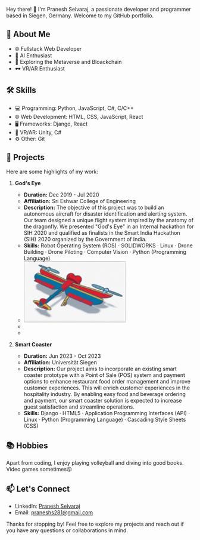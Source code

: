 Hey there! 👋 I'm Pranesh Selvaraj, a passionate developer and programmer based in Siegen, Germany. Welcome to my GitHub portfolio.

## 🚀 About Me

- 🌐 Fullstack Web Developer
- 🤖 AI Enthusiast
- 🌌 Exploring the Metaverse and Bloackchain
- 🕶️ VR/AR Enthusiast

## 🛠️ Skills

- 💻 Programming: Python, JavaScript, C#, C/C++
- 🌐 Web Development: HTML, CSS, JavaScript, React
- 🖥️ Frameworks: Django, React
- 📱 VR/AR: Unity, C#
- ⚙️ Other: Git

## 📂 Projects

Here are some highlights of my work:

1. **God's Eye**
   - **Duration:** Dec 2019 - Jul 2020
   - **Affiliation:** Sri Eshwar College of Engineering
   - **Description:**
     The objective of this project was to build an autonomous aircraft for disaster identification and alerting system. Our team designed a unique flight system inspired by the anatomy of the dragonfly. We presented "God's Eye" in an Internal hackathon for SIH 2020 and qualified as finalists in the Smart India Hackathon (SIH) 2020 organized by the Government of India.
   - **Skills:** Robot Operating System (ROS) · SOLIDWORKS · Linux · Drone Building · Drone Piloting · Computer Vision · Python (Programming Language)
   - ![God's Eye](images/Fig1.png)
   - [](images/Fig15.jpg)
   - [](images/Ourdronemeasurementss.jpg)

2. **Smart Coaster**
   - **Duration:** Jun 2023 - Oct 2023
   - **Affiliation:** Universität Siegen
   - **Description:**
     Our project aims to incorporate an existing smart coaster prototype with a Point of Sale (POS) system and payment options to enhance restaurant food order management and improve customer experiences. This will enrich customer experiences in the hospitality industry. By enabling easy food and beverage ordering and payment, our smart coaster solution is expected to increase guest satisfaction and streamline operations.
   - **Skills:** Django · HTML5 · Application Programming Interfaces (API) · Linux · Python (Programming Language) · Cascading Style Sheets (CSS)

## 📚 Hobbies

Apart from coding, I enjoy playing volleyball and diving into good books. Video games sometimes😜

## 📫 Let's Connect

- LinkedIn: [Pranesh Selvaraj](https://www.linkedin.com/in/pranesh-selvaraj/)
- Email: praneshs281@gmail.com

Thanks for stopping by! Feel free to explore my projects and reach out if you have any questions or collaborations in mind.

